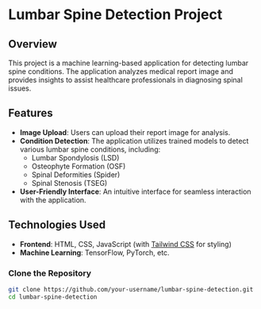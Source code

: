 # Lumbar Spine Detection Project

## Overview

This project is a machine learning-based application for detecting lumbar spine conditions. The application analyzes medical report image and provides insights to assist healthcare professionals in diagnosing spinal issues.

## Features

- **Image Upload**: Users can upload their report image for analysis.
- **Condition Detection**: The application utilizes trained models to detect various lumbar spine conditions, including:
  - Lumbar Spondylosis (LSD)
  - Osteophyte Formation (OSF)
  - Spinal Deformities (Spider)
  - Spinal Stenosis (TSEG)
- **User-Friendly Interface**: An intuitive interface for seamless interaction with the application.

## Technologies Used

- **Frontend**: HTML, CSS, JavaScript (with [Tailwind CSS](https://tailwindcss.com/) for styling)
- **Machine Learning**: TensorFlow, PyTorch, etc.

### Clone the Repository

```bash
git clone https://github.com/your-username/lumbar-spine-detection.git
cd lumbar-spine-detection
